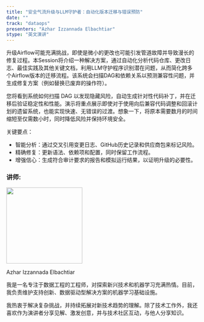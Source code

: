 ```yaml
---
title: "安全气流升级与LLM守护者：自动化版本迁移与错误预防"
date: ""
track: "dataops"
presenters: "Azhar Izzannada Elbachtiar"
stype: "英文演讲"
---
```


升级Airflow可能充满挑战，即使是微小的更改也可能引发管道故障并导致漫长的修复过程。本Session将介绍一种解决方案，通过自动化分析代码仓库、更改日志、最佳实践及其他关键文档，利用LLM守护程序识别潜在问题，从而简化跨多个Airflow版本的迁移流程。该系统会扫描DAG和依赖关系以预测兼容性问题，并生成修复方案（例如替换已废弃的操作符）。

您将看到系统如何扫描 DAG 以发现隐藏风险，自动生成针对性代码补丁，并在迁移后验证稳定性和性能。演示将重点展示即使对于使用向后兼容代码调整和回滚计划的遗留系统，也能实现快速、无错误的过渡。想象一下，将原本需要数月的时间缩短至仅需数小时，同时降低风险并保持环境安全。  

关键要点：
- 智能分析：通过交叉引用变更日志、GitHub历史记录和供应商包来标记风险。
- 精确修复：更新语法、依赖项和配置，同时保留工作流程。
- 增强信心：生成符合审计要求的报告和模拟运行结果，以证明升级的必要性。

### 讲师:

<img src="https://sessionize.com/image/ecc3-400o400o1-hKUcGLGcQw4KXhK3RVPwa2.jpg" width="200" /><br/>

Azhar Izzannada Elbachtiar

我是一名专注于数据工程的工程师，对探索新兴技术和机器学习充满热情。目前，我负责维护支持创新、数据驱动型解决方案的机器学习基础设施。

我热衷于解决复杂挑战，并持续拓展对新技术趋势的理解。除了技术工作外，我还喜欢作为演讲者分享见解、激发创意，并与技术社区互动，与他人分享知识。